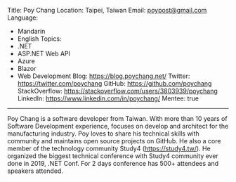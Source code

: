 Title: Poy Chang
Location: Taipei, Taiwan
Email: poypost@gmail.com
Language:
  - Mandarin
  - English
Topics:
  - .NET
  - ASP.NET Web API
  - Azure
  - Blazor
  - Web Development
Blog: https://blog.poychang.net/
Twitter: https://twitter.com/poychang
GitHub: https://github.com/poychang
StackOverflow: https://stackoverflow.com/users/3803939/poychang
LinkedIn: https://www.linkedin.com/in/poychang/
Mentee: true
---
Poy Chang is a software developer from Taiwan. With more than 10 years of Software Development experience, focuses on develop and architect for the manufacturing industry.
Poy loves to share his technical skills with community and maintains open source projects on GitHub. He also a core member of the technology community Study4 (https://study4.tw/). He organized the biggest technical conference with Study4 community ever done in 2019, .NET Conf. For 2 days conference has 500+ attendees and speakers attended.

